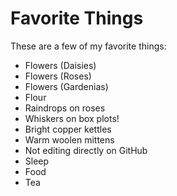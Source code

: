 # Favorite Things

These are a few of my favorite things:

- Flowers (Daisies)
- Flowers (Roses)
- Flowers (Gardenias)
- Flour
- Raindrops on roses
- Whiskers on box plots!
- Bright copper kettles
- Warm woolen mittens
- Not editing directly on GitHub
- Sleep
- Food
- Tea
